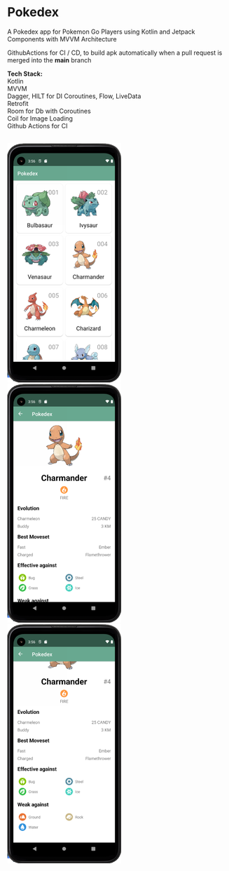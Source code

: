 # Pokedex
A Pokedex app for Pokemon Go Players using Kotlin and Jetpack Components with MVVM Architecture

GithubActions for CI / CD, to build apk automatically when a pull request is merged into the **main** branch

**Tech Stack:**
<br>
Kotlin <br>
MVVM <br>
Dagger, HILT for DI
Coroutines, Flow, LiveData<br>
Retrofit<br>
Room for Db with Coroutines<br>
Coil for Image Loading<br>
Github Actions for CI

<br>
<img src="/images/Pokedex_List.png" width="260">
<br>
<img src="/images/Charander_Top.png" width="260">
<br>
<img src="/images/Charmander_Bottom.png" width="260">
